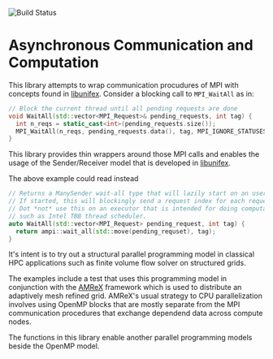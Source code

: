 ![Build Status](https://github.com/maikel/async_mpi/actions/workflows/cmake.yml/badge.svg)

# Asynchronous Communication and Computation

This library attempts to wrap communication procudures of MPI with concepts found in [libunifex](https://github.com/facebookexperimental/libunifex).
Consider a blocking call to `MPI_WaitAll` as in:

```cpp
// Block the current thread until all pending requests are done
void WaitAll(std::vector<MPI_Request>& pending_requests, int tag) {
  int n_reqs = static_cast<int>(pending_requests.size());
  MPI_WaitAll(n_reqs, pending_requests.data(), tag, MPI_IGNORE_STATUSES);
}
```

This library provides thin wrappers around those MPI calls and enables the usage of the Sender/Receiver model that is developed in [libunifex](https://github.com/facebookexperimental/libunifex).

The above example could read instead
```cpp
// Returns a ManySender wait-all type that will lazily start on an user-defined executor thread.
// If started, this will blockingly send a request index for each request that finished execution.
// Dot *not* use this on an executor that is intended for doing computations, 
// such as Intel TBB thread scheduler.
auto WaitAll(std::vector<MPI_Request> pending_request, int tag) {
  return ampi::wait_all(std::move(pending_requset), tag);
}
```

It's intent is to try out a structural parallel programming model in classical HPC applications such as finite volume flow solver on structured grids.

The examples include a test that uses this programming model in conjunction with the [AMReX](https://github.com/AMReX-Codes/amrex) framework which is used to distribute an adaptively mesh refined grid. 
AMReX's usual strategy to CPU parallelization involves using OpenMP blocks that are mostly separate from the MPI communication procedures that exchange dependend data across compute nodes.

The functions in this library enable another parallel programming models beside the OpenMP model.
